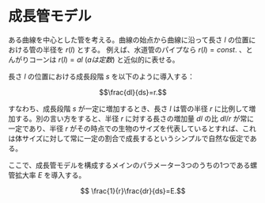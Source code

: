 # 成長管モデル

ある曲線を中心とした管を考える。曲線の始点から曲線に沿って長さ $l$ の位置における管の半径を $r(l)$ とする。 例えば、水道管のパイプなら $r(l)=const.$ 、とんがりコーンは $r(l)=al\ (aは定数)$ と近似的に表せる。

長さ $l$ の位置における成長段階 $s$ を以下のように導入する：

$$\frac{dl}{ds}=r.$$

すなわち、成長段階 $s$ が一定に増加するとき、長さ $l$ は管の半径 $r$ に比例して増加する。別の言い方をすると、半径 $r$ に対する長さの増加量 $dl$ の比 $dl/r$ が常に一定であり、半径 $r$ がその時点での生物のサイズを代表しているとすれば、これは体サイズに対して常に一定の割合で成長するというシンプルで自然な仮定である。

ここで、成長管モデルを構成するメインのパラメーター3つのうちの1つである螺管拡大率 $E$ を導入する。

$$ \frac{1}{r}\frac{dr}{ds}=E.$$


